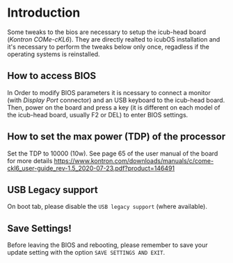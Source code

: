 # Introduction

Some tweaks to the bios are necessary to setup the icub-head board (*Kontron COMe-cKL6*).
They are directly realted to icubOS installation and it's necessary to perform the tweaks below only once, regadless if the operating systems is reinstalled.

## How to access BIOS

In Order to modify BIOS parameters it is ncessary to connect a monitor (with _Display Port_ connector) and an USB keyboard to the icub-head board.
Then, power on the board and press a key (it is different on each model of the icub-head board, usually F2 or DEL) to enter BIOS settings.

## How to set the max power (TDP) of the processor

Set the TDP to 10000 (10w). See page 65 of the user manual of the board for more details https://www.kontron.com/downloads/manuals/c/come-ckl6_user-guide_rev-1.5_2020-07-23.pdf?product=146491


## USB Legacy support

On boot tab, please disable the `USB legacy support` (where available).

## Save Settings!

Before leaving the BIOS and rebooting, please remember to save your update setting with the option `SAVE SETTINGS AND EXIT`.
